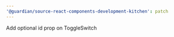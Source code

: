 ```yaml
---
'@guardian/source-react-components-development-kitchen': patch
---
```


Add optional id prop on ToggleSwitch
